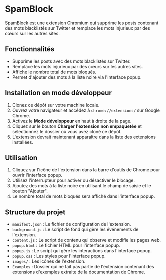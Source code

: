 # SpamBlock

SpamBlock est une extension Chromium qui supprime les posts contenant des mots blacklistés sur Twitter et remplace les mots injurieux par des cœurs sur les autres sites.

## Fonctionnalités

- Supprime les posts avec des mots blacklistés sur Twitter.
- Remplace les mots injurieux par des cœurs sur les autres sites.
- Affiche le nombre total de mots bloqués.
- Permet d'ajouter des mots à la liste noire via l'interface popup.

## Installation en mode développeur

1. Clonez ce dépôt sur votre machine locale.
2. Ouvrez votre navigateur et accédez à `chrome://extensions/` sur Google Chrome.
3. Activez le **Mode développeur** en haut à droite de la page.
4. Cliquez sur le bouton **Charger l'extension non empaquetée** et sélectionnez le dossier où vous avez cloné ce dépôt.
5. L'extension devrait maintenant apparaître dans la liste des extensions installées.

## Utilisation

1. Cliquez sur l'icône de l'extension dans la barre d'outils de Chrome pour ouvrir l'interface popup.
2. Utilisez l'interrupteur pour activer ou désactiver le blocage.
3. Ajoutez des mots à la liste noire en utilisant le champ de saisie et le bouton "Ajouter".
4. Le nombre total de mots bloqués sera affiché dans l'interface popup.

## Structure du projet

- `manifest.json` : Le fichier de configuration de l'extension.
- `background.js` : Le script de fond qui gère les événements de l'extension.
- `content.js` : Le script de contenu qui observe et modifie les pages web.
- `popup.html` : Le fichier HTML pour l'interface popup.
- `popup.js` : Le script qui gère les interactions dans l'interface popup.
- `popup.css` : Les styles pour l'interface popup.
- `images/` : Les icônes de l'extension.
- `Examples` : Dossier qui ne fait pas partie de l'extension contenant des extensions d'exemples extraite de la documentation de Chrome.

